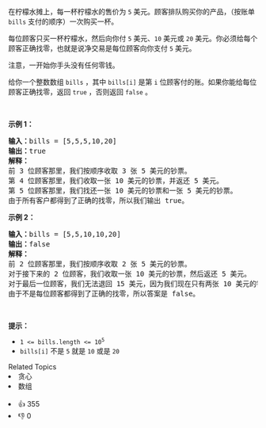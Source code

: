 <p>在柠檬水摊上，每一杯柠檬水的售价为&nbsp;<code>5</code>&nbsp;美元。顾客排队购买你的产品，（按账单 <code>bills</code> 支付的顺序）一次购买一杯。</p>

<p>每位顾客只买一杯柠檬水，然后向你付 <code>5</code> 美元、<code>10</code> 美元或 <code>20</code> 美元。你必须给每个顾客正确找零，也就是说净交易是每位顾客向你支付 <code>5</code> 美元。</p>

<p>注意，一开始你手头没有任何零钱。</p>

<p>给你一个整数数组 <code>bills</code> ，其中 <code>bills[i]</code> 是第 <code>i</code> 位顾客付的账。如果你能给每位顾客正确找零，返回&nbsp;<code>true</code>&nbsp;，否则返回 <code>false</code>&nbsp;。</p>

<p>&nbsp;</p>

<p><strong>示例 1：</strong></p>

<pre>
<strong>输入：</strong>bills = [5,5,5,10,20]
<strong>输出：</strong>true
<strong>解释：
</strong>前 3 位顾客那里，我们按顺序收取 3 张 5 美元的钞票。
第 4 位顾客那里，我们收取一张 10 美元的钞票，并返还 5 美元。
第 5 位顾客那里，我们找还一张 10 美元的钞票和一张 5 美元的钞票。
由于所有客户都得到了正确的找零，所以我们输出 true。
</pre>

<p><strong>示例 2：</strong></p>

<pre>
<strong>输入：</strong>bills = [5,5,10,10,20]
<strong>输出：</strong>false
<strong>解释：</strong>
前 2 位顾客那里，我们按顺序收取 2 张 5 美元的钞票。
对于接下来的 2 位顾客，我们收取一张 10 美元的钞票，然后返还 5 美元。
对于最后一位顾客，我们无法退回 15 美元，因为我们现在只有两张 10 美元的钞票。
由于不是每位顾客都得到了正确的找零，所以答案是 false。
</pre>

<p>&nbsp;</p>

<p><strong>提示：</strong></p>

<ul>
	<li><code>1 &lt;= bills.length &lt;= 10<sup>5</sup></code></li>
	<li><code>bills[i]</code>&nbsp;不是&nbsp;<code>5</code>&nbsp;就是&nbsp;<code>10</code>&nbsp;或是&nbsp;<code>20</code>&nbsp;</li>
</ul>
<div><div>Related Topics</div><div><li>贪心</li><li>数组</li></div></div><br><div><li>👍 355</li><li>👎 0</li></div>
